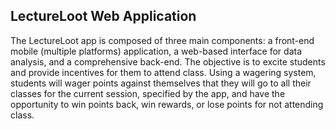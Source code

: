 ## LectureLoot Web Application

The LectureLoot app is composed of three main components: a front-end mobile (multiple platforms) application, a web-based interface for data analysis, and a comprehensive back-end. The objective is to excite students and provide incentives for them to attend class. Using a wagering system, students will wager points against themselves that they will go to all their classes for the current session, specified by the app, and have the opportunity to win points back, win rewards, or lose points for not attending class.

